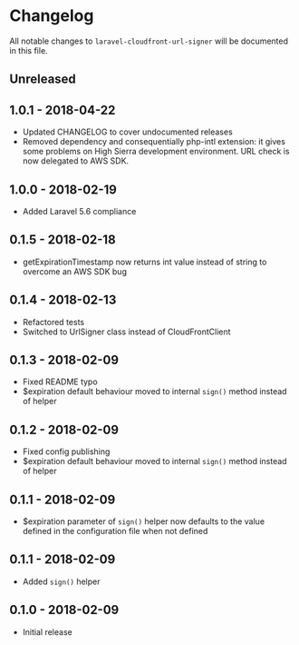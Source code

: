 # Changelog

All notable changes to `laravel-cloudfront-url-signer` will be documented in this file.

## Unreleased

## 1.0.1 - 2018-04-22
- Updated CHANGELOG to cover undocumented releases
- Removed dependency and consequentially php-intl extension: it gives some problems on High Sierra development environment. URL check is now delegated to AWS SDK. 

## 1.0.0 - 2018-02-19
- Added Laravel 5.6 compliance

## 0.1.5 - 2018-02-18
- getExpirationTimestamp now returns int value instead of string to overcome an AWS SDK bug

## 0.1.4 - 2018-02-13
- Refactored tests
- Switched to UrlSigner class instead of CloudFrontClient

## 0.1.3 - 2018-02-09
- Fixed README typo
- $expiration default behaviour moved to internal `sign()` method instead of helper

## 0.1.2 - 2018-02-09

- Fixed config publishing
- $expiration default behaviour moved to internal `sign()` method instead of helper

## 0.1.1 - 2018-02-09

- $expiration parameter of `sign()` helper now defaults to the value defined in the configuration file when not defined

## 0.1.1 - 2018-02-09

- Added `sign()` helper

## 0.1.0 - 2018-02-09

- Initial release
